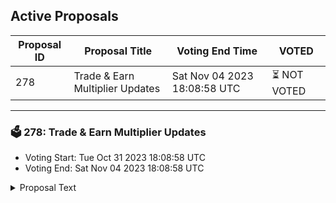 ## Active Proposals

| Proposal ID | Proposal Title | Voting End Time | VOTED |
|-------------|----------------|-----------------|-------|
| 278 | Trade & Earn Multiplier Updates | Sat Nov 04 2023 18:08:58 UTC | ⏳ NOT VOTED |

---

### 🗳 278: Trade & Earn Multiplier Updates
- Voting Start: Tue Oct 31 2023 18:08:58 UTC
- Voting End: Sat Nov 04 2023 18:08:58 UTC

<details>
<summary>Proposal Text</summary>
 
To promote trading activity in new markets, the Injective Labs team proposes to boost the TIA/USDT spot market to 50x while resetting multipliers for all other markets.

Action

By voting YES on this proposal, you agree to update T&E multipliers based on the description above.

By voting NO on the proposal, you do not support updating T&E multipliers based on the description above.

By voting NO WITH VETO, you find this proposal to be (1) spam, i.e., irrelevant to the Injective ecosystem, (2) disproportionately infringes on minority interests, or (3) violates or encourages violation of the rules of engagement as currently set out by Injective governance. If the number of ‘NoWithVeto’ votes is greater than a third of total votes, the proposal is rejected and the 500 INJ deposit is burned.

By voting ABSTAIN, you wish to contribute to quorum while formally declining to vote either for or against the proposal.

Disclaimer: I am a member of the Injective Labs team.
</details>
